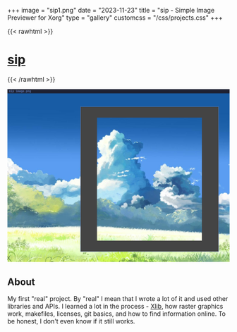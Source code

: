 +++
image = "sip1.png"
date = "2023-11-23"
title = "sip - Simple Image Previewer for Xorg"
type = "gallery"
customcss = "/css/projects.css"
+++

{{< rawhtml >}}
    <h1><a href="https://codeberg.org/marendowski/sip" target="_blank">sip</a></h1>
{{< /rawhtml >}}

![a](sip2.png)

## About

My first "real" project. By "real" I mean that I wrote a lot of it and used other libraries and APIs. I learned a lot in the process - [Xlib](https://x.org/releases/current/doc/libX11/libX11/libX11.html), how raster graphics work, makefiles, licenses, git basics, and how to find information online. To be honest, I don't even know if it still works.
